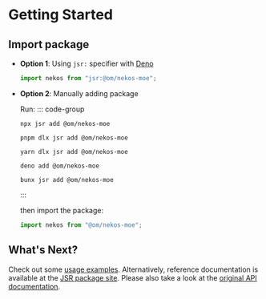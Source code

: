 # Getting Started

## Import package

- **Option 1**: Using `jsr:` specifier with [Deno](https://deno.com)

  ```js
  import nekos from "jsr:@om/nekos-moe";
  ```

- **Option 2**: Manually adding package

  Run:
  ::: code-group

  ```console [npm/npx]
  npx jsr add @om/nekos-moe
  ```

  ```console [pnpm]
  pnpm dlx jsr add @om/nekos-moe
  ```

  ```console [yarn]
  yarn dlx jsr add @om/nekos-moe
  ```

  ```console [deno]
  deno add @om/nekos-moe
  ```

  ```console [bun/bunx]
  bunx jsr add @om/nekos-moe
  ```

  :::

  then import the package:

  ```js
  import nekos from "@om/nekos-moe";
  ```

## What's Next?

Check out some [usage examples](/indexts). Alternatively, reference documentation is available at the [JSR package site](https://jsr.io/@om/nekos-moe/doc). Please also take a look at the [original API documentation](https://docs.nekos.moe).